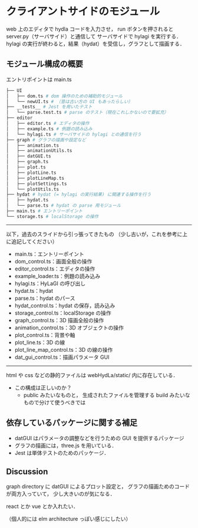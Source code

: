 # クライアントサイドのモジュール

web 上のエディタで hydla コードを入力させ，
run ボタンを押されると server.py（サーバサイド）と通信して
サーバサイドで hylagi を実行する．
hylagi の実行が終わると，結果（hydat）を受信し，グラフとして描画する．

## モジュール構成の概要

エントリポイントは main.ts

```sh
├── UI
│   ├── dom.ts # dom 操作のための補助的モジュール
│   └── newUI.ts # （昔は古い方の UI もあったらしい）
├── __tests__ # Jest を用いたテスト
│   └── parse.test.ts # parse のテスト（現在これしかないので要拡充）
├── editor
│   ├── editor.ts # エディタの操作
│   ├── example.ts # 例題の読み込み
│   └── hylagi.ts # サーバサイドの hylagi との通信を行う
├── graph # グラフの描画や設定など
│   ├── animation.ts
│   ├── animationUtils.ts
│   ├── datGUI.ts
│   ├── graph.ts
│   ├── plot.ts
│   ├── plotLine.ts
│   ├── plotLineMap.ts
│   ├── plotSettings.ts
│   └── plotUtils.ts
├── hydat # hydat (= hylagi の実行結果) に関連する操作を行う
│   ├── hydat.ts
│   └── parse.ts # hydat の parse 用モジュール
├── main.ts # エントリーポイント
└── storage.ts # localStorage の操作
```

---

以下，過去のスライドから引っ張ってきたもの
（少し古いが，これを参考に上に追記してください）

- main.ts：エントリーポイント
- dom_control.ts：画面全般の操作
- editor_control.ts：エディタの操作
- example_loader.ts：例題の読み込み
- hylagi.ts：HyLaGI の呼び出し
- hydat.ts：hydat
- parse.ts：hydat のパース
- hydat_control.ts：hydat の保存，読み込み
- storage_control.ts：localStorage の操作
- graph_control.ts：3D 描画全般の操作
- animation_control.ts：3D オブジェクトの操作
- plot_control.ts：背景や軸
- plot_line.ts：3D の線
- plot_line_map_control.ts：3D の線の操作
- dat_gui_control.ts：描画パラメータ GUI

---

html や css などの静的ファイルは webHydLa/static/ 内に存在している．

- この構成は正しいのか？
  - public みたいなものと，
    生成されたファイルを管理する build みたいなもので分けて使うべきでは

## 依存しているパッケージに関する補足

- datGUI はパラメータの調整などを行うための GUI を提供するパッケージ
- グラフの描画には，three.js を用いている．
- Jest は単体テストのためのパッケージ．

## Discussion

graph directory に datGUI によるプロット設定と，
グラフの描画ためのコードが両方入っていて，
少し大きいのが気になる．

react とか vue とか入れたい．

（個人的には elm architecture っぽい感じにしたい）
